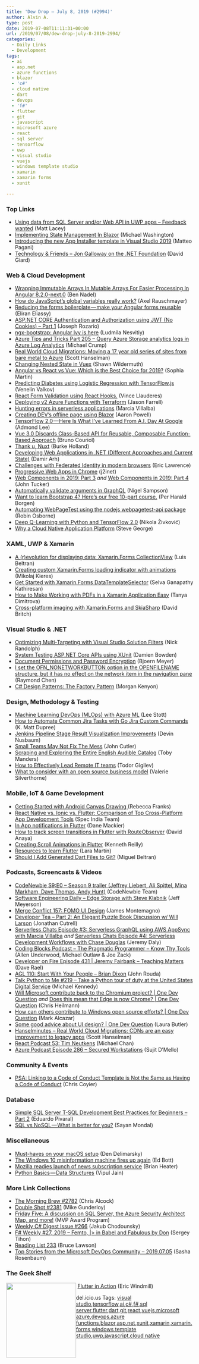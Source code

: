 ```yaml
---
title: 'Dew Drop – July 8, 2019 (#2994)'
author: Alvin A.
type: post
date: 2019-07-08T11:11:31+00:00
url: /2019/07/08/dew-drop-july-8-2019-2994/
categories:
  - Daily Links
  - Development
tags:
  - ai
  - asp.net
  - azure functions
  - blazor
  - 'c#'
  - cloud native
  - dart
  - devops
  - 'f#'
  - flutter
  - git
  - javascript
  - microsoft azure
  - react
  - sql server
  - tensorflow
  - uwp
  - visual studio
  - vuejs
  - windows template studio
  - xamarin
  - xamarin forms
  - xunit

---
```

### <a name="top"></a>Top Links

  * <a href="http://feedproxy.google.com/~r/MattLacey/~3/PxSHYKI4Shk/using-data-from-sql-server-andor-web.html" target="_blank" rel="noopener noreferrer">Using data from SQL Server and/or Web API in UWP apps &#8211; Feedback wanted</a> (Matt Lacey)
  * <a href="http://lightswitchhelpwebsite.com/Blog/tabid/61/EntryId/4338/Implementing-State-Managements-In-Blazor.aspx" target="_blank" rel="noopener noreferrer">Implementing State Management In Blazor</a> (Michael Washington)
  * <a href="https://techcommunity.microsoft.com/t5/Windows-Dev-AppConsult/Introducing-the-new-App-Installer-template-in-Visual-Studio-2019/ba-p/739019" target="_blank" rel="noopener noreferrer">Introducing the new App Installer template in Visual Studio 2019</a> (Matteo Pagani)
  * <a href="http://davidgiard.com/2019/07/08/JonGallowayOnTheNETFoundation.aspx" target="_blank" rel="noopener noreferrer">Technology & Friends &#8211; Jon Galloway on the .NET Foundation</a> (David Giard)



### <a name="web"></a>Web & Cloud Development

  * <a href="https://www.bennadel.com/blog/3649-wrapping-immutable-arrays-in-mutable-arrays-for-easier-processing-in-angular-8-2-0-next-0.htm" target="_blank" rel="noopener noreferrer">Wrapping Immutable Arrays In Mutable Arrays For Easier Processing In Angular 8.2.0-next.0</a> (Ben Nadel)
  * <a href="http://feedproxy.google.com/~r/2ality/~3/bjpdm49B9LY/global-scope.html" target="_blank" rel="noopener noreferrer">How do JavaScript’s global variables really work?</a> (Axel Rauschmayer)
  * <a href="https://blog.angularindepth.com/reducing-the-forms-boilerplate-make-your-angular-forms-reusable-ee06d7c07f47?source=rss----e5ed704095b---4" target="_blank" rel="noopener noreferrer">Reducing the forms boilerplate — make your Angular forms reusable</a> (Eliran Eliassy)
  * <a href="https://www.codeproject.com/Articles/5160941/ASP-NET-CORE-Authentication-and-Authorization-usin" target="_blank" rel="noopener noreferrer">ASP.NET CORE Authentication and Authorization using JWT (No Cookies) – Part 1</a> (Joseph Rozario)
  * <a href="https://blog.angularindepth.com/ngx-bootstrap-angular-ivy-is-here-834e52b8990f?source=rss----e5ed704095b---4" target="_blank" rel="noopener noreferrer">ngx-bootstrap: Angular Ivy is here</a> (Ludmila Nesvitiy)
  * <a href="https://www.michaelcrump.net/azure-tips-and-tricks205/" target="_blank" rel="noopener noreferrer">Azure Tips and Tricks Part 205 &#8211; Query Azure Storage analytics logs in Azure Log Analytics</a> (Michael Crump)
  * <a href="http://feeds.hanselman.com/~/604120106/0/scotthanselman~Real-World-Cloud-Migrations-Moving-a-year-old-series-of-sites-from-bare-metal-to-Azure.aspx" target="_blank" rel="noopener noreferrer">Real World Cloud Migrations: Moving a 17 year old series of sites from bare metal to Azure</a> (Scott Hanselman)
  * <a href="https://wildermuth.com/2019/07/07/Changing-Nested-State-in-Vuex" target="_blank" rel="noopener noreferrer">Changing Nested State in Vuex</a> (Shawn Wildermuth)
  * <a href="https://hackernoon.com/angular-vs-react-vs-vue-which-is-the-best-choice-for-2019-16ce0deb3847?source=rss----3a8144eabfe3---4" target="_blank" rel="noopener noreferrer">Angular vs React vs Vue: Which is the Best Choice for 2019?</a> (Sophia Martin)
  * <a href="https://towardsdatascience.com/diabetes-prediction-using-logistic-regression-with-tensorflow-js-35371e47c49d?source=rss----7f60cf5620c9---4" target="_blank" rel="noopener noreferrer">Predicting Diabetes using Logistic Regression with TensorFlow.js</a> (Venelin Valkov)
  * <a href="https://hackernoon.com/react-form-validation-using-react-hooks-5859c32280ca?source=rss----3a8144eabfe3---4" target="_blank" rel="noopener noreferrer">React Form Validation using React Hooks.</a> (Vince Llauderes)
  * <a href="https://jfarrell.net/2019/07/05/deploying-v2-azure-functions-with-terraform/" target="_blank" rel="noopener noreferrer">Deploying v2 Azure Functions with Terraform</a> (Jason Farrell)
  * <a href="https://marcia.dev/post/20190702-hunting-errors/" target="_blank" rel="noopener noreferrer">Hunting errors in serverless applications</a> (Marcia Villalba)
  * <a href="https://www.aaron-powell.com/posts/2019-07-08-creating-devto-offline-page-with-blazor/" target="_blank" rel="noopener noreferrer">Creating DEV&#8217;s offline page using Blazor</a> (Aaron Powell)
  * <a href="https://towardsdatascience.com/tensorflow-2-0-here-is-what-ive-learned-from-a-i-day-at-google-64a31914610f?source=rss----7f60cf5620c9---4" target="_blank" rel="noopener noreferrer">TensorFlow 2.0 — Here Is What I’ve Learned From A.I. Day At Google</a> (Admond Lee)
  * <a href="https://www.infoq.com/news/2019/07/vue3-function-based-api-rfc?utm_campaign=infoq_content&utm_source=infoq&utm_medium=feed&utm_term=global" target="_blank" rel="noopener noreferrer">Vue 3.0 Discards Class-Based API for Reusable, Composable Function-Based Approach</a> (Bruno Couriol)
  * <a href="https://burkeknowswords.com/thank-u-nuxt-d414cba80c59?source=rss----4589066e7886---4" target="_blank" rel="noopener noreferrer">Thank u, Nuxt</a> (Burke Holland)
  * <a href="http://feedproxy.google.com/~r/netCurryRecentArticles/~3/g-Kb5MtIlyk/ShowArticle.aspx" target="_blank" rel="noopener noreferrer">Developing Web Applications in .NET (Different Approaches and Current State)</a> (Damir Arh)
  * <a href="https://textslashplain.com/2019/07/05/challenges-with-federated-identity-in-modern-browsers/" target="_blank" rel="noopener noreferrer">Challenges with Federated Identity in modern browsers</a> (Eric Lawrence)
  * <a href="https://j2inet.blog/2019/07/05/progressive-web-apps-in-chrome/" target="_blank" rel="noopener noreferrer">Progressive Web Apps in Chrome</a> (j2inet)
  * <a href="https://codeburst.io/web-components-in-2019-part-3-e725b781a414?source=rss----61061eb0c96b---4" target="_blank" rel="noopener noreferrer">Web Components in 2019: Part 3</a> _and_ <a href="https://codeburst.io/web-components-in-2019-part-4-7fe8e63a4dee?source=rss----61061eb0c96b---4" target="_blank" rel="noopener noreferrer">Web Components in 2019: Part 4</a> (John Tucker)
  * <a href="http://compiledexperience.com/blog/posts/graphql-validate-arguments" target="_blank" rel="noopener noreferrer">Automatically validate arguments in GraphQL</a> (Nigel Sampson)
  * <a href="https://dev.to/perborgen/want-to-learn-bootstrap-4-here-s-our-free-10-part-course-4kc5" target="_blank" rel="noopener noreferrer">Want to learn Bootstrap 4? Here’s our free 10-part course.</a> (Per Harald Borgen)
  * <a href="https://www.robinosborne.co.uk/2019/07/08/automating-webpagetest-using-the-nodejs-webpagetest-api-package/" target="_blank" rel="noopener noreferrer">Automating WebPageTest using the nodejs webpagetest-api package</a> (Robin Osborne)
  * <a href="https://rubikscode.net/2019/07/08/deep-q-learning-with-python-and-tensorflow-2-0/" target="_blank" rel="noopener noreferrer">Deep Q-Learning with Python and TensorFlow 2.0</a> (Nikola Živković)
  * <a href="https://www.weave.works/blog/why-a-cloud-native-application-platform" target="_blank" rel="noopener noreferrer">Why a Cloud Native Application Platform</a> (Steve George)



### <a name="silverlight"></a>XAML, UWP & Xamarin

  * <a href="https://luisbeltran.mx/2019/07/07/a-revolution-for-displaying-data-xamarin-forms-collectionview/" target="_blank" rel="noopener noreferrer">A (r)evolution for displaying data: Xamarin.Forms CollectionView</a> (Luis Beltran)
  * <a href="https://progrunning.net/creating-custom-xamarin-forms-loading-indicator-with-animations/" target="_blank" rel="noopener noreferrer">Creating custom Xamarin.Forms loading indicator with animations</a> (Mikolaj Kieres)
  * <a href="https://blog.syncfusion.com/post/get-started-with-xamarin-forms-datatemplateselector.aspx" target="_blank" rel="noopener noreferrer">Get Started with Xamarin.Forms DataTemplateSelector</a> (Selva Ganapathy Kathiresan)
  * <a href="https://www.telerik.com/blogs/how-to-make-working-with-pdfs-in-a-xamarin-application-easy" target="_blank" rel="noopener noreferrer">How to Make Working with PDFs in a Xamarin Application Easy</a> (Tanya Dimitrova)
  * <a href="https://www.davidbritch.com/2019/07/cross-platform-imaging-with.html" target="_blank" rel="noopener noreferrer">Cross-platform imaging with Xamarin.Forms and SkiaSharp</a> (David Britch)



### <a name="dotnet"></a>Visual Studio & .NET

  * <a href="http://feedproxy.google.com/~r/NicksNetTravels/~3/C30QAv4gnQw/" target="_blank" rel="noopener noreferrer">Optimizing Multi-Targeting with Visual Studio Solution Filters</a> (Nick Randolph)
  * <a href="https://damienbod.com/2019/07/06/system-testing-asp-net-core-apis-using-xunit/" target="_blank" rel="noopener noreferrer">System Testing ASP.NET Core APIs using XUnit</a> (Damien Bowden)
  * <a href="https://www.textcontrol.com/blog/2019/07/05/document-permissions-and-password-encryption/" target="_blank" rel="noopener noreferrer">Document Permissions and Password Encryption</a> (Bjoern Meyer)
  * <a href="https://devblogs.microsoft.com/oldnewthing/20190705-00/?p=102660" target="_blank" rel="noopener noreferrer">I set the OFN_NONETWORKBUTTON option in the OPENFILENAME structure, but it has no effect on the network item in the navigation pane</a> (Raymond Chen)
  * <a href="https://codeburst.io/c-design-patterns-the-factory-pattern-1909be102af?source=rss----61061eb0c96b---4" target="_blank" rel="noopener noreferrer">C# Design Patterns: The Factory Pattern</a> (Morgan Kenyon)



### <a name="design"></a>Design, Methodology & Testing

  * <a href="https://techcommunity.microsoft.com/t5/Educator-Developer-Blog/Machine-Learning-DevOps-MLOps-with-Azure-ML/ba-p/742150" target="_blank" rel="noopener noreferrer">Machine Learning DevOps (MLOps) with Azure ML</a> (Lee Stott)
  * <a href="https://www.philosophicalhacker.com/post/jira-cli-fu/" target="_blank" rel="noopener noreferrer">How to Automate Common Jira Tasks with Go Jira Custom Commands</a> (K. Matt Dupree)
  * <a href="http://feedproxy.google.com/~r/ContinuousBlog/~3/1CDdnVw5kIg/" target="_blank" rel="noopener noreferrer">Jenkins Pipeline Stage Result Visualization Improvements</a> (Devin Nusbaum)
  * <a href="https://medium.com/@johnpcutler/small-teams-may-not-fix-the-mess-4983a8904db3?source=rss-4c3f4fe11e6b------2" target="_blank" rel="noopener noreferrer">Small Teams May Not Fix The Mess</a> (John Cutler)
  * <a href="https://towardsdatascience.com/scraping-and-exploring-the-entire-english-audible-catalog-ea279cd09f88?source=rss----7f60cf5620c9---4" target="_blank" rel="noopener noreferrer">Scraping and Exploring the Entire English Audible Catalog</a> (Toby Manders)
  * <a href="https://www.infoq.com/articles/effectively-lead-remote-teams?utm_campaign=infoq_content&utm_source=infoq&utm_medium=feed&utm_term=global" target="_blank" rel="noopener noreferrer">How to Effectively Lead Remote IT teams</a> (Todor Gigilev)
  * <a href="https://about.gitlab.com/2019/07/05/thoughts-on-open-source/" target="_blank" rel="noopener noreferrer">What to consider with an open source business model</a> (Valerie Silverthorne)



### <a name="mobile"></a>Mobile, IoT & Game Development

  * <a href="https://riggaroo.co.za/getting-started-with-android-canvas-drawing/" target="_blank" rel="noopener noreferrer">Getting Started with Android Canvas Drawing </a> (Rebecca Franks)
  * <a href="https://codeburst.io/react-native-vs-ionic-vs-flutter-comparison-of-top-cross-platform-app-development-tools-71c8011309ac?source=rss----61061eb0c96b---4" target="_blank" rel="noopener noreferrer">React Native vs. Ionic vs. Flutter: Comparison of Top Cross-Platform App Development Tools</a> (Spec India Team)
  * <a href="https://medium.com/flutter-community/in-app-notifications-in-flutter-9c1e92ea10b3?source=rss----86fb29d7cc6a---4" target="_blank" rel="noopener noreferrer">In App notifications in Flutter</a> (Dane Mackier)
  * <a href="https://medium.com/flutter-community/how-to-track-screen-transitions-in-flutter-with-routeobserver-733984a90dea?source=rss----86fb29d7cc6a---4" target="_blank" rel="noopener noreferrer">How to track screen transitions in Flutter with RouteObserver</a> (David Anaya)
  * <a href="https://itnext.io/creating-scroll-animations-in-flutter-74eb340627d9?source=rss-42cf31b6ca29------2" target="_blank" rel="noopener noreferrer">Creating Scroll Animations in Flutter</a> (Kenneth Reilly)
  * <a href="https://medium.com/flutter-community/resources-to-learn-flutter-2ade7aa73305?source=rss----86fb29d7cc6a---4" target="_blank" rel="noopener noreferrer">Resources to learn Flutter</a> (Lara Martín)
  * <a href="https://medium.com/flutter-community/should-i-add-generated-dart-files-to-git-16802b2fd1a0?source=rss----86fb29d7cc6a---4" target="_blank" rel="noopener noreferrer">Should I Add Generated Dart Files to Git?</a> (Miguel Beltran)



### <a name="podcasts"></a>Podcasts, Screencasts & Videos

  * <a href="https://www.codenewbie.org/podcast/season-9-trailer" target="_blank" rel="noopener noreferrer">CodeNewbie S9:E0 &#8211; Season 9 trailer (Jeffrey Liebert, Ali Spittel, Mina Markham, Dave Thomas, Andy Hunt)</a> (CodeNewbie Team)
  * <a href="https://softwareengineeringdaily.com/2019/07/08/edge-storage-with-steve-klabnik/" target="_blank" rel="noopener noreferrer">Software Engineering Daily &#8211; Edge Storage with Steve Klabnik</a> (Jeff Meyerson)
  * <a href="http://www.mergeconflict.fm/157" target="_blank" rel="noopener noreferrer">Merge Conflict 157: FOMO UI Design</a> (James Montemagno)
  * <a href="http://developertea.simplecast.fm/28f62ac8" target="_blank" rel="noopener noreferrer">Developer Tea &#8211; Part 2: An Elegant Puzzle Book Discussion w/ Will Larson</a> (Jonathan Cutrell)
  * <a href="https://share.transistor.fm/s/fd5a6620" target="_blank" rel="noopener noreferrer">Serverless Chats Episode #3: Serverless GraphQL using AWS AppSync with Marcia Villalba</a> _and_ <a href="https://share.transistor.fm/s/6b94bf58" target="_blank" rel="noopener noreferrer">Serverless Chats Episode #4: Serverless Development Workflows with Chase Douglas</a> (Jeremy Daly)
  * <a href="https://www.codingblocks.net/podcast/the-pragmatic-programmer-know-thy-tools/" target="_blank" rel="noopener noreferrer">Coding Blocks Podcast &#8211; The Pragmatic Programmer – Know Thy Tools</a> (Allen Underwood, Michael Outlaw & Joe Zack)
  * <a href="https://developeronfire.com/podcast/episode-431-jeremy-fairbank-teaching-matters" target="_blank" rel="noopener noreferrer">Developer on Fire Episode 431 | Jeremy Fairbank &#8211; Teaching Matters</a> (Dave Rael)
  * <a href="https://www.ageekleader.com/agl-110-start-with-your-people-brian-dixon/" target="_blank" rel="noopener noreferrer">AGL 110: Start With Your People – Brian Dixon</a> (John Rouda)
  * <a href="https://talkpython.fm/episodes/show/219/take-a-python-tour-of-duty-at-the-united-states-digital-service" target="_blank" rel="noopener noreferrer">Talk Python to Me #219 &#8211; Take a Python tour of duty at the United States Digital Service</a> (Michael Kennedy)
  * <a href="http://www.youtube.com/watch?v=r5JsK4XRcYg" target="_blank" rel="noopener noreferrer">Will Microsoft contribute back to the Chromium project? | One Dev Question</a> _and_ <a href="http://www.youtube.com/watch?v=OTWr6Q_bDns" target="_blank" rel="noopener noreferrer">Does this mean that Edge is now Chrome? | One Dev Question</a> (Chris Heilmann)
  * <a href="http://www.youtube.com/watch?v=ElPD4SVLo80" target="_blank" rel="noopener noreferrer">How can others contribute to Windows open source efforts? | One Dev Question</a> (Mark Alcazar)
  * <a href="http://www.youtube.com/watch?v=m5YQL_Rg2QU" target="_blank" rel="noopener noreferrer">Some good advice about UI design? | One Dev Question</a> (Laura Butler)
  * <a href="http://feeds.hanselman.com/~/604188270/0/scotthanselman~Real-World-Cloud-Migrations-CDNs-are-an-easy-improvement-to-legacy-apps.aspx" target="_blank" rel="noopener noreferrer">Hanselminutes &#8211; Real World Cloud Migrations: CDNs are an easy improvement to legacy apps</a> (Scott Hanselman)
  * <a href="http://reactpodcast.com/53" target="_blank" rel="noopener noreferrer">React Podcast 53: Tim Neutkens</a> (Michael Chan)
  * <a href="http://azpodcast.azurewebsites.net/post/Episode-286-Secured-Workstations" target="_blank" rel="noopener noreferrer">Azure Podcast Episode 286 &#8211; Secured Workstations</a> (Sujit D&#8217;Mello)



### <a name="events"></a>Community & Events

  * <a href="https://css-tricks.com/psa-linking-to-a-code-of-conduct-template-is-not-the-same-as-having-a-code-of-conduct/" target="_blank" rel="noopener noreferrer">PSA: Linking to a Code of Conduct Template is Not the Same as Having a Code of Conduct</a> (Chris Coyier)



### <a name="sql"></a>Database

  * <a href="http://feedproxy.google.com/~r/MSSQLTips-LatestSqlServerTips/~3/sWmtTUzzSOQ/" target="_blank" rel="noopener noreferrer">Simple SQL Server T-SQL Development Best Practices for Beginners &#8211; Part 2</a> (Eduardo Pivaral)
  * <a href="https://hackernoon.com/sql-vs-nosql-what-is-better-for-you-cc9b73ab1215?source=rss----3a8144eabfe3---4" target="_blank" rel="noopener noreferrer">SQL vs NoSQL — What is better for you?</a> (Sayan Mondal)



### <a name="misc"></a>Miscellaneous

  * <a href="https://den.dev/blog/must-have-apps-macos/" target="_blank" rel="noopener noreferrer">Must-haves on your macOS setup</a> (Den Delimarsky)
  * <a href="http://feedproxy.google.com/~r/zdnet/Bott/~3/MVJGMUfa4RU/" target="_blank" rel="noopener noreferrer">The Windows 10 misinformation machine fires up again</a> (Ed Bott)
  * <a href="http://feedproxy.google.com/~r/Techcrunch/~3/_HEKReZdAak/" target="_blank" rel="noopener noreferrer">Mozilla readies launch of news subscription service</a> (Brian Heater)
  * <a href="https://hackernoon.com/python-basics-data-structures-d378d854df1b?source=rss----3a8144eabfe3---4" target="_blank" rel="noopener noreferrer">Python Basics — Data Structures</a> (Vipul Jain)



### <a name="links"></a>More Link Collections

  * <a href="http://feedproxy.google.com/~r/ReflectivePerspective/~3/E6k66FcDeTA/" target="_blank" rel="noopener noreferrer">The Morning Brew #2782</a> (Chris Alcock)
  * <a href="https://afreshcup.com/home/2019/07/08/double-shot-2381.html" target="_blank" rel="noopener noreferrer">Double Shot #2381</a> (Mike Gunderloy)
  * <a href="https://techcommunity.microsoft.com/t5/Microsoft-MVP-Award-Program-Blog/Friday-Five-A-discussion-on-SQL-Server-the-Azure-Security/ba-p/738762" target="_blank" rel="noopener noreferrer">Friday Five: A discussion on SQL Server, the Azure Security Architect Map, and more!</a> (MVP Award Program)
  * <a href="http://feedproxy.google.com/~r/digest-csharp/~3/xzj9Cp2ApLQ/266" target="_blank" rel="noopener noreferrer">Weekly C# Digest Issue #266</a> (Jakub Chodounsky)
  * <a href="https://sergeytihon.com/2019/07/06/f-weekly-27-2019-femto-in-babel-and-fabulous-by-don/" target="_blank" rel="noopener noreferrer">F# Weekly #27, 2019 – Femto, |> in Babel and Fabulous by Don</a> (Sergey Tihon)
  * <a href="https://www.brucelawson.co.uk/2019/reading-list-233/" target="_blank" rel="noopener noreferrer">Reading List 233</a> (Bruce Lawson)
  * <a href="https://devblogs.microsoft.com/devops/top-stories-from-the-microsoft-devops-community-2019-07-05/" target="_blank" rel="noopener noreferrer">Top Stories from the Microsoft DevOps Community – 2019.07.05</a> (Sasha Rosenbaum)



### <a name="shelf"></a>The Geek Shelf

<img loading="lazy" decoding="async" width="188" height="201" align="left" style="margin: 0px 0px 10px; border: 0px currentcolor; border-image: none; float: left; display: inline; background-image: none;" src="https://m.media-amazon.com/images/I/81SlQEy7fDL._AC_UL320_.jpg" border="0" /> &nbsp;<a href="https://www.amazon.com/Flutter-Action-Eric-Windmill/dp/1617296147/?tag=amavin-20" target="_blank" rel="noopener noreferrer">Flutter in Action</a> (Eric Windmill)











<div class="wlWriterEditableSmartContent" id="scid:77ECF5F8-D252-44F5-B4EB-D463C5396A79:c17d2597-e2c1-4254-90c5-c3d71d974d73" style="margin: 0px; padding: 0px; float: none; display: inline;">
  del.icio.us Tags: <a href="http://del.icio.us/popular/visual+studio" rel="tag">visual studio</a>,<a href="http://del.icio.us/popular/tensorflow" rel="tag">tensorflow</a>,<a href="http://del.icio.us/popular/ai" rel="tag">ai</a>,<a href="http://del.icio.us/popular/c%23" rel="tag">c#</a>,<a href="http://del.icio.us/popular/f%23" rel="tag">f#</a>,<a href="http://del.icio.us/popular/sql+server" rel="tag">sql server</a>,<a href="http://del.icio.us/popular/flutter" rel="tag">flutter</a>,<a href="http://del.icio.us/popular/dart" rel="tag">dart</a>,<a href="http://del.icio.us/popular/git" rel="tag">git</a>,<a href="http://del.icio.us/popular/react" rel="tag">react</a>,<a href="http://del.icio.us/popular/vuejs" rel="tag">vuejs</a>,<a href="http://del.icio.us/popular/microsoft+azure" rel="tag">microsoft azure</a>,<a href="http://del.icio.us/popular/devops" rel="tag">devops</a>,<a href="http://del.icio.us/popular/azure+functions" rel="tag">azure functions</a>,<a href="http://del.icio.us/popular/blazor" rel="tag">blazor</a>,<a href="http://del.icio.us/popular/asp.net" rel="tag">asp.net</a>,<a href="http://del.icio.us/popular/xunit" rel="tag">xunit</a>,<a href="http://del.icio.us/popular/xamarin" rel="tag">xamarin</a>,<a href="http://del.icio.us/popular/xamarin.forms" rel="tag">xamarin.forms</a>,<a href="http://del.icio.us/popular/windows+template+studio" rel="tag">windows template studio</a>,<a href="http://del.icio.us/popular/uwp" rel="tag">uwp</a>,<a href="http://del.icio.us/popular/javascript" rel="tag">javascript</a>,<a href="http://del.icio.us/popular/cloud+native" rel="tag">cloud native</a>
</div>